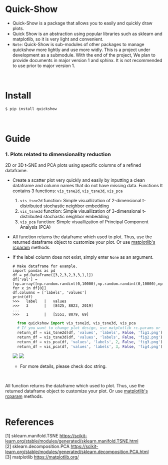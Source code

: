 # Quick-Show
- Quick-Show is a package that allows you to easily and quickly draw plots.
- Quick Show is an abstraction using popular libraries such as sklearn and matplotlib, so it is very light and convenient.
- `Note`: Quick-Show is sub-modules of other packages to manage quickshow more lightly and use more widly. 
This is a project under development as a submodule. With the end of the project, We plan to provide documents in major version 1 and sphinx. It is not recommended to use prior to major version 1.
<br>

# Install
  ```cmd
  $ pip install quickshow
  ```
<br>
 
# Guide
  ### 1. Plots related to dimensionality reduction
  2D or 3D t-SNE and PCA plots using specific columns of a refined dataframe.
- Create a scatter plot very quickly and easily by inputting a clean dataframe and column names that do not have missing data. 
Functions
It contains 3 functions: `vis_tsne2d`, `vis_tsne3d`, `vis_pca`
  1. `vis_tsne2d` function: Simple visuallization of 2-dimensional t-distributed stochastic neighbor embedding
  2. `vis_tsne3d` function: Simple visuallization of 3-dimensional t-distributed stochastic neighbor embedding
  3. `vis_pca` function: Simple visuallization of Principal Component Analysis (PCA)
- All function returns the dataframe which used to plot. Thus, use the returned dataframe object to customize your plot. Or use [matplotlib's rcparam](https://matplotlib.org/stable/tutorials/introductory/customizing.html) methods.
- If the label column does not exist, simply enter `None` as an argument.

  ```
  # Make dataframe for example.
  import pandas as pd
  df = pd.DataFrame([3,2,3,2,3,3,1,1])
  df['val'] = [np.array([np.random.randint(0,10000),np.random.randint(0,10000),np.random.randint(0,10000)]) for x in df[0]]
  df.columns = ['labels', 'values']
  print(df)
  >>>   label   |   values
  >>>   3       |   [8425, 8023, 2019]
  ...
  >>>   1       |   [5551, 8079, 69]
  ```

  ```python
    from quickshow import vis_tsne2d, vis_tsne3d, vis_pca
    # If you want to change plot design, use matplotlib rc.params or returned pd.dataframe object.
    return_df = vis_tsne2d(df, 'values', 'labels', False, 'fig1.png')
    return_df = vis_tsne3d(df, 'values', 'labels', False, 'fig2.png')
    return_df = vis_pca(df, 'values', 'labels', 2, False, 'fig3.png')
    return_df = vis_pca(df, 'values', 'labels', 3, False, 'fig4.png')
    ```

    ![](https://github.com/DSDanielPark/quick-show/blob/main/quickshow/output/readme_fig1.png)
    ![](https://github.com/DSDanielPark/quick-show/blob/main/quickshow/output/readme_fig2.png)

  <!-- <img src="https://github.com/DSDanielPark/quick-show/blob/main/quickshow/output/readme_fig1.png" width="500"><BR>
  <img src="https://github.com/DSDanielPark/quick-show/blob/main/quickshow/output/readme_fig2.png" width="500"><BR> -->
  - For more details, please check doc string.
<br>


All function returns the dataframe which used to plot. Thus, use the returned dataframe object to customize your plot. Or use [matplotlib's rcparam](https://matplotlib.org/stable/tutorials/introductory/customizing.html) methods.
<br>
<br>


# References
[1] sklearn.manifold.TSNE https://scikit-learn.org/stable/modules/generated/sklearn.manifold.TSNE.html <br>
[2] sklearn.decomposition.PCA https://scikit-learn.org/stable/modules/generated/sklearn.decomposition.PCA.html <br>
[3] matplotlib https://matplotlib.org/
